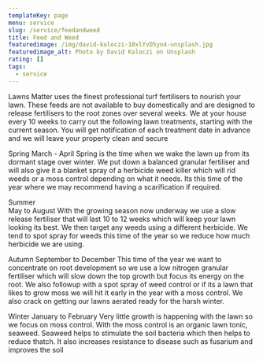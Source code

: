 ```yaml
---
templateKey: page
menu: service
slug: /service/feedandweed
title: Feed and Weed
featuredimage: /img/david-kaloczi-10xlYvD5yn4-unsplash.jpg
featuredimage_alt: Photo by David Kaloczi on Unsplash
rating: []
tags:
  - service
---
```


Lawns Matter uses the finest professional turf fertilisers to nourish your lawn.
These feeds are not available to buy domestically and are designed to release
fertilisers to the root zones over several weeks. We at your house every 10
weeks to carry out the following lawn treatments, starting with the current
season. You will get notification of each treatment date in advance and we will
leave your property clean and secure

Spring March - April Spring is the time when we wake the lawn up from its
dormant stage over winter. We put down a balanced granular fertiliser and will
also give it a blanket spray of a herbicide weed killer which will rid weeds or
a moss control depending on what it needs. Its this time of the year where we
may recommend having a scarification if required.

Summer  
May to August With the growing season now underway we use a slow release
fertiliser that will last 10 to 12 weeks which will keep your lawn looking its
best. We then target any weeds using a different herbicide. We tend to spot
spray for weeds this time of the year so we reduce how much herbicide we are
using.

Autumn September to December This time of the year we want to concentrate on
root development so we use a low nitrogen granular fertiliser which will slow
down the top growth but focus its energy on the root. We also followup with a
spot spray of weed control or if its a lawn that likes to grow moss we will hit
it early in the year with a moss control. We also crack on getting our lawns
aerated ready for the harsh winter.

Winter January to February Very little growth is happening with the lawn so we
focus on moss control. With the moss control is an organic lawn tonic, seaweed.
Seaweed helps to stimulate the soil bacteria which then helps to reduce thatch.
It also increases resistance to disease such as fusarium and improves the soil
